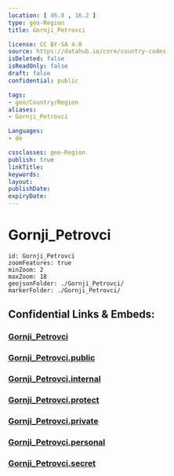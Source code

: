 ```yaml
---
location: [ 46.8 , 16.2 ] 
type: geo-Region
title: Gornji_Petrovci

license: CC BY-SA 4.0
source: https://datahub.io/core/country-codes
isDeleted: false
isReadOnly: false
draft: false
confidential: public

tags:
- geo/Country/Region
aliases:
- Gornji_Petrovci

Languages:
- de

cssclasses: geo-Region
publish: true
linkTitle: 
keywords: 
layout: 
publishDate: 
expiryDate: 
---
```


# Gornji_Petrovci

```leaflet
id: Gornji_Petrovci
zoomFeatures: true 
minZoom: 2 
maxZoom: 18
geojsonFolder: ./Gornji_Petrovci/
markerFolder: ./Gornji_Petrovci/
```


## Confidential Links & Embeds: 

### [Gornji_Petrovci](/_Standards/Earth/Continent/Europe/Europe~Central/Slovenia/Regions~Slovenia/Pomurska/counties~Pomurska/Gornji_Petrovci.md) 

### [Gornji_Petrovci.public](/_public/Earth/Continent/Europe/Europe~Central/Slovenia/Regions~Slovenia/Pomurska/counties~Pomurska/Gornji_Petrovci.public.md) 

### [Gornji_Petrovci.internal](/_internal/Earth/Continent/Europe/Europe~Central/Slovenia/Regions~Slovenia/Pomurska/counties~Pomurska/Gornji_Petrovci.internal.md) 

### [Gornji_Petrovci.protect](/_protect/Earth/Continent/Europe/Europe~Central/Slovenia/Regions~Slovenia/Pomurska/counties~Pomurska/Gornji_Petrovci.protect.md) 

### [Gornji_Petrovci.private](/_private/Earth/Continent/Europe/Europe~Central/Slovenia/Regions~Slovenia/Pomurska/counties~Pomurska/Gornji_Petrovci.private.md) 

### [Gornji_Petrovci.personal](/_personal/Earth/Continent/Europe/Europe~Central/Slovenia/Regions~Slovenia/Pomurska/counties~Pomurska/Gornji_Petrovci.personal.md) 

### [Gornji_Petrovci.secret](/_secret/Earth/Continent/Europe/Europe~Central/Slovenia/Regions~Slovenia/Pomurska/counties~Pomurska/Gornji_Petrovci.secret.md)

